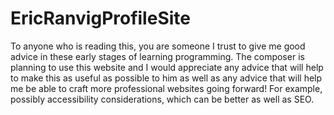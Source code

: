 # EricRanvigProfileSite
To anyone who is reading this, you are someone I trust to give me good advice in these early stages of learning programming. The composer is planning to use this website and I would appreciate any advice that will help to make this as useful as possible to him as well as any advice that will help me be able to craft more professional websites going forward!  For example, possibly accessibility considerations, which can be better as well as SEO.
